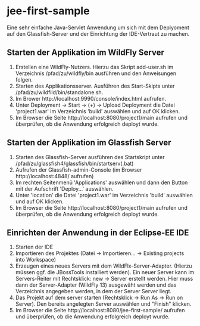 # jee-first-sample

Eine sehr einfache Java-Servlet Anwendung um sich mit dem Deplyoment auf den Glassfish-Server und der Einrichtung der IDE-Vertraut zu machen.

## Starten der Applikation im WildFly Server

1. Erstellen eine WildFly-Nutzers. Hierzu das Skript add-user.sh im Verzeichnis /pfad/zu/wildfly/bin ausführen und den Anweisungen folgen.
1. Starten des Applikationsserver. Ausführen des Start-Skipts unter /pfad/zu/wildfild/bin/standalone.sh.
1. Im Brower http://localhost:9990/console/index.html aufrufen.
1. Unter Deployment -> Start -> (+) -> Upload Deployment die Datei 'project1.war' im Verzeichnis 'build' auswählen und auf OK klicken.
1. Im Browser die Seite http://localhost:8080/project1/main aufrufen und überprüfen, ob die Anwendung erfolgreich deployt wurde.


## Starten der Applikation im Glassfish Server

1. Starten des Glassfish-Server
   ausführen des Startskript unter /pfad/zu/glassfish4/glassfish/bin/startserv(.bat)
1. Aufrufen der Glassfish-admin-Console (im Browser http://localhost:4848/ aufrufen)
1. Im rechten Seitenmenü 'Applications' auswählen und dann den Button mit der Aufschrift 'Deploy...' auswählen.
1. Unter 'location' die Datei 'project1.war' im Verzeichnis 'build' auswählen und auf OK klicken.
1. Im Browser die Seite http://localhost:8080/project1/main aufrufen und überprüfen, ob die Anwendung erfolgreich deployt wurde.

## Einrichten der Anwendung in der Eclipse-EE IDE

1. Starten der IDE
1. Importieren des Projektes (Datei -> Importieren... -> Existing projects into Workspace)
1. Erzeugen eines neues Servers mit dem WildFlx-Server-Adapter. (Hierzu müssen ggf. die JBossTools installiert werden). Ein neuer Server kann im Servers-Reiter mit Rechtsklick: new -> Server erstellt werden.
Hier muss dann der Server-Adapter (WildFly 13) ausgewäht werden und das Verzeichnis angegeben werden, in dem der Server Server liegt.
1. Das Projekt auf dem server starten (Rechtsklick -> Run As -> Run on Server). Den bereits angelegten Server auswählen und "Finish" klicken.
1. Im Browser die Seite http://localhost:8080/jee-first-sample/ aufrufen und überprüfen, ob die Anwendung erfolgreich deployt wurde.